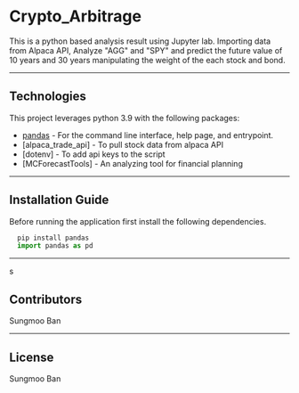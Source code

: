 # Crypto_Arbitrage

This is a python based analysis result using Jupyter lab. Importing data from Alpaca API, Analyze "AGG" and "SPY" and predict the future value of 10 years and 30 years manipulating the weight of the each stock and bond.


---

## Technologies

This project leverages python 3.9 with the following packages:

* [pandas](https://github.com/google/pandas) - For the command line interface, help page, and entrypoint.
* [alpaca_trade_api] - To pull stock data from alpaca API
* [dotenv] - To add api keys to the script
* [MCForecastTools] - An analyzing tool for financial planning

---

## Installation Guide

Before running the application first install the following dependencies.

```python
  pip install pandas
  import pandas as pd
```

---
s

## Contributors

Sungmoo Ban

---

## License

Sungmoo Ban
